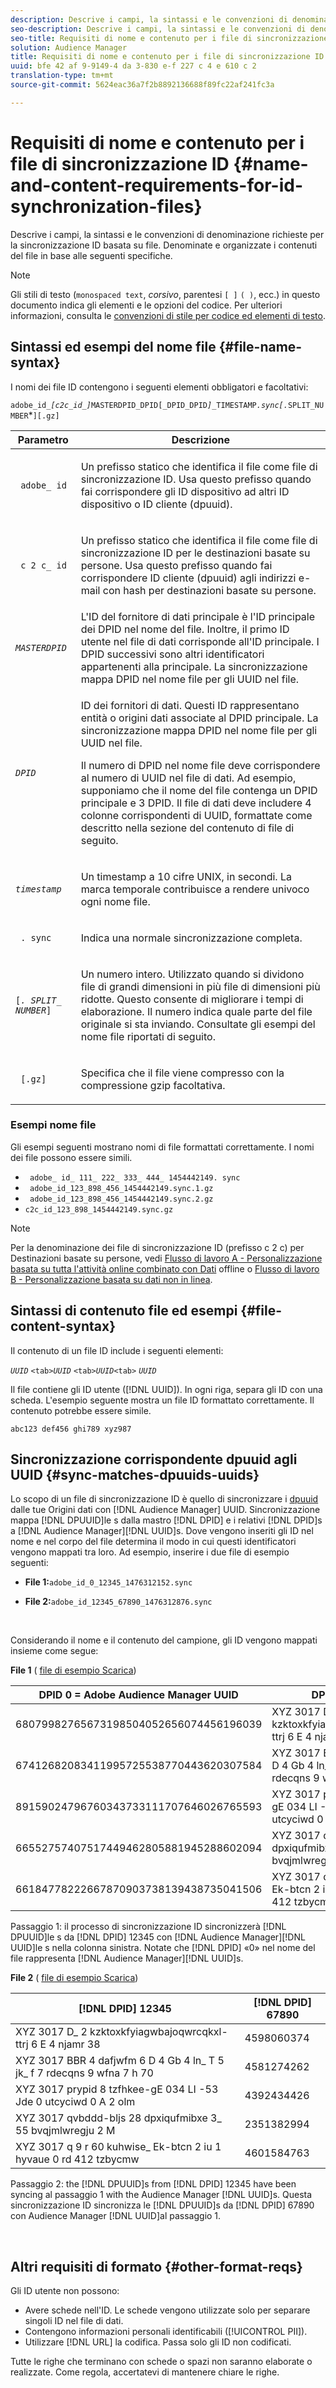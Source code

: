 ```yaml
---
description: Descrive i campi, la sintassi e le convenzioni di denominazione richieste per la sincronizzazione ID basata su file. Denominate e organizzate i contenuti del file in base alle seguenti specifiche.
seo-description: Descrive i campi, la sintassi e le convenzioni di denominazione richieste per la sincronizzazione ID basata su file. Denominate e organizzate i contenuti del file in base alle seguenti specifiche.
seo-title: Requisiti di nome e contenuto per i file di sincronizzazione ID
solution: Audience Manager
title: Requisiti di nome e contenuto per i file di sincronizzazione ID
uuid: bfe 42 af 9-9149-4 da 3-830 e-f 227 c 4 e 610 c 2
translation-type: tm+mt
source-git-commit: 5624eac36a7f2b8892136688f89fc22af241fc3a

---
```



# Requisiti di nome e contenuto per i file di sincronizzazione ID {#name-and-content-requirements-for-id-synchronization-files}

Descrive i campi, la sintassi e le convenzioni di denominazione richieste per la sincronizzazione ID basata su file. Denominate e organizzate i contenuti del file in base alle seguenti specifiche.

>[!NOTE]
>
>Gli stili di testo (`monospaced text`, *corsivo*, parentesi `[ ]` `( )`, ecc.) in questo documento indica gli elementi e le opzioni del codice. Per ulteriori informazioni, consulta le [convenzioni di stile per codice ed elementi di testo](../../../reference/code-style-elements.md).

## Sintassi ed esempi del nome file {#file-name-syntax}

<!-- c_file_based_id_sync.xml -->

I nomi dei file ID contengono i seguenti elementi obbligatori e facoltativi:

`adobe_id_`*`[c2c_id_]`*`MASTERDPID_DPID[_DPID_DPID`*`]_`*`TIMESTAMP`*`.sync[.`*`SPLIT_NUMBER`*`][.gz]`

<table id="table_727A465D7C38419CA0750EF32DEDA2FD"> 
 <thead> 
  <tr> 
   <th colname="col1" class="entry"> Parametro </th> 
   <th colname="col2" class="entry"> Descrizione </th> 
  </tr> 
 </thead>
 <tbody> 
  <tr> 
   <td colname="col1"> <p> <code> adobe_ id</code> </p> </td> 
   <td colname="col2"> <p>Un prefisso statico che identifica il file come file di sincronizzazione ID. Usa questo prefisso quando fai corrispondere gli ID dispositivo ad altri ID dispositivo o ID cliente (dpuuid).  </p> </td> 
  </tr> 
  <tr> 
   <td colname="col1"> <p> <code> c 2 c_ id</code> </p> </td> 
   <td colname="col2"> <p>Un prefisso statico che identifica il file come file di sincronizzazione ID per le destinazioni basate su persone. Usa questo prefisso quando fai corrispondere ID cliente (dpuuid) agli indirizzi e-mail con hash per destinazioni basate su persone.  </p> </td> 
  </tr> 
  <tr> 
   <td colname="col1"><code><i>MASTERDPID</i></code> </td> 
   <td colname="col2"> L'ID del fornitore di dati principale è l'ID principale dei DPID nel nome del file. Inoltre, il primo ID utente nel file di dati corrisponde all'ID principale. I DPID successivi sono altri identificatori appartenenti alla principale. La sincronizzazione mappa DPID nel nome file per gli UUID nel file. </td> 
  </tr> 
  <tr> 
   <td colname="col1"> <p> <code><i>DPID</i></code> </p> </td> 
   <td colname="col2"> <p>ID dei fornitori di dati. Questi ID rappresentano entità o origini dati associate al DPID principale. La sincronizzazione mappa DPID nel nome file per gli UUID nel file. </p> <p>Il numero di DPID nel nome file deve corrispondere al numero di UUID nel file di dati. Ad esempio, supponiamo che il nome del file contenga un DPID principale e 3 DPID. Il file di dati deve includere 4 colonne corrispondenti di UUID, formattate come descritto nella sezione del contenuto di file di seguito. </p> </td> 
  </tr> 
  <tr> 
   <td colname="col1"><code><i>timestamp</i></code> </td> 
   <td colname="col2"> <p>Un timestamp a 10 cifre UNIX, in secondi. La marca temporale contribuisce a rendere univoco ogni nome file. </p> </td> 
  </tr> 
  <tr> 
   <td colname="col1"> <p> <code> . sync</code> </p> </td> 
   <td colname="col2"> <p>Indica una normale sincronizzazione completa. </p> </td> 
  </tr> 
  <tr> 
   <td colname="col1"> <p> <code>[<i>. SPLIT_ NUMBER</i>]</code> </p> </td> 
   <td colname="col2"> <p>Un numero intero. Utilizzato quando si dividono file di grandi dimensioni in più file di dimensioni più ridotte. Questo consente di migliorare i tempi di elaborazione. Il numero indica quale parte del file originale si sta inviando. Consultate gli esempi del nome file riportati di seguito. </p> </td> 
  </tr> 
  <tr> 
   <td colname="col1"> <p> <code> [.gz]</code> </p> </td> 
   <td colname="col2"> <p>Specifica che il file viene compresso con la compressione gzip facoltativa. </p> </td> 
  </tr> 
 </tbody> 
</table>

### Esempi nome file

Gli esempi seguenti mostrano nomi di file formattati correttamente. I nomi dei file possono essere simili.

<ul class="simplelist"> 
 <li> <code> adobe_ id_ 111_ 222_ 333_ 444_ 1454442149. sync</code> </li> 
 <li> <code> adobe_id_123_898_456_1454442149.sync.1.gz</code> </li> 
 <li> <code> adobe_id_123_898_456_1454442149.sync.2.gz</code> </li> 
 <li> <code>c2c_id_123_898_1454442149.sync.gz</code> </li> 
</ul>

>[!NOTE]
> Per la denominazione dei file di sincronizzazione ID (prefisso c 2 c) per Destinazioni basate su persone, vedi [Flusso di lavoro A - Personalizzazione basata su tutta l'attività online combinato con Dati](../../../features/destinations/people-based-destinations-workflow-combined.md) offline o [Flusso di lavoro B - Personalizzazione basata su dati non in linea](../../../features/destinations/people-based-destinations-workflow-offline.md).

## Sintassi di contenuto file ed esempi {#file-content-syntax}

Il contenuto di un file ID include i seguenti elementi:

*`UUID`* `<tab>`*`UUID`* `<tab>`*`UUID`*`<tab>` *`UUID`*

Il file contiene gli ID utente ([!DNL UUID]). In ogni riga, separa gli ID con una scheda. L'esempio seguente mostra un file ID formattato correttamente. Il contenuto potrebbe essere simile.

```
abc123 def456 ghi789 xyz987
```

## Sincronizzazione corrispondente dpuuid agli UUID {#sync-matches-dpuuids-uuids}

Lo scopo di un file di sincronizzazione ID è quello di sincronizzare i [dpuuid](../../../reference/ids-in-aam.md) dalle tue Origini dati con [!DNL Audience Manager] UUID. Sincronizzazione mappa [!DNL DPUUID]le s dalla mastro [!DNL DPID] e i relativi [!DNL DPID]s a [!DNL Audience Manager][!DNL UUID]s. Dove vengono inseriti gli ID nel nome e nel corpo del file determina il modo in cui questi identificatori vengono mappati tra loro. Ad esempio, inserire i due file di esempio seguenti:

* **File 1:**`adobe_id_0_12345_1476312152.sync`

* **File 2:**`adobe_id_12345_67890_1476312876.sync`

<br/>

Considerando il nome e il contenuto del campione, gli ID vengono mappati insieme come segue:

**File 1** ( [file di esempio Scarica](assets/adobe_id_0_12345_1476312152.sync))

| DPID 0 = Adobe Audience Manager UUID | DPID 12345 |
|---|---|
| 68079982765673198504052656074456196039 | XYZ 3017 D_ 2 kzktoxkfyiagwbajoqwrcqkxl-ttrj 6 E 4 njamr 38 |
| 67412682083411995725538770443620307584 | XYZ 3017 BBR 4 dafjwfm 6 D 4 Gb 4 ln_ T 5 jk_ f 7 rdecqns 9 wfna 7 h 70 |
| 89159024796760343733111707646026765593 | XYZ 3017 prypid 8 tzfhkee-gE 034 LI -53 Jde 0 utcyciwd 0 A 2 olm |
| 66552757407517449462805881945288602094 | XYZ 3017 qvbddd-bljs 28 dpxiqufmibxe 3_ 55 bvqjmlwregju 2 M |
| 66184778222667870903738139438735041506 | XYZ 3017 q 9 r 60 kuhwise_ Ek-btcn 2 iu 1 hyvaue 0 rd 412 tzbycmw |

Passaggio 1: il processo di sincronizzazione ID sincronizzerà [!DNL DPUUID]le s da [!DNL DPID] 12345 con [!DNL Audience Manager][!DNL UUID]le s nella colonna sinistra. Notate che [!DNL DPID] «0» nel nome del file rappresenta [!DNL Audience Manager][!DNL UUID]s.<br/>


**File 2** ( [file di esempio Scarica](assets/adobe_id_12345_67890_1477846458.sync))

| [!DNL DPID] 12345 | [!DNL DPID] 67890 |
|---|---|
| XYZ 3017 D_ 2 kzktoxkfyiagwbajoqwrcqkxl-ttrj 6 E 4 njamr 38 | 4598060374 |
| XYZ 3017 BBR 4 dafjwfm 6 D 4 Gb 4 ln_ T 5 jk_ f 7 rdecqns 9 wfna 7 h 70 | 4581274262 |
| XYZ 3017 prypid 8 tzfhkee-gE 034 LI -53 Jde 0 utcyciwd 0 A 2 olm | 4392434426 |
| XYZ 3017 qvbddd-bljs 28 dpxiqufmibxe 3_ 55 bvqjmlwregju 2 M | 2351382994 |
| XYZ 3017 q 9 r 60 kuhwise_ Ek-btcn 2 iu 1 hyvaue 0 rd 412 tzbycmw | 4601584763 |

Passaggio 2: the [!DNL DPUUID]s from [!DNL DPID] 12345 have been syncing al passaggio 1 with the Audience Manager [!DNL UUID]s. Questa sincronizzazione ID sincronizza le [!DNL DPUUID]s da [!DNL DPID] 67890 con Audience Manager [!DNL UUID]al passaggio 1.

<br/>

## Altri requisiti di formato {#other-format-reqs}

Gli ID utente non possono:

* Avere schede nell'ID. Le schede vengono utilizzate solo per separare singoli ID nel file di dati.
* Contengono informazioni personali identificabili ([!UICONTROL PII]).
* Utilizzare [!DNL URL] la codifica. Passa solo gli ID non codificati.

Tutte le righe che terminano con schede o spazi non saranno elaborate o realizzate. Come regola, accertatevi di mantenere chiare le righe.